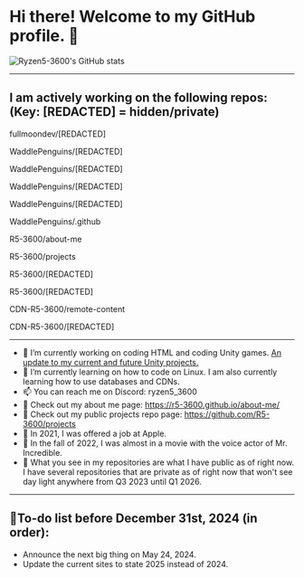 # Hi there! Welcome to my GitHub profile. 👋

![Ryzen5-3600's GitHub stats](https://github-readme-stats-r5-3600.vercel.app/api?username=R5-3600&include_all_commits=true&count_private=true&show_icons=true&theme=transparent)

__________________________________________________________________________________________________________________________________________________________

## I am actively working on the following repos:   (Key: [REDACTED] = hidden/private)

fullmoondev/[REDACTED]

WaddlePenguins/[REDACTED]

WaddlePenguins/[REDACTED]

WaddlePenguins/[REDACTED]

WaddlePenguins/[REDACTED]

WaddlePenguins/.github

R5-3600/about-me

R5-3600/projects

R5-3600/[REDACTED]

R5-3600/[REDACTED]

CDN-R5-3600/remote-content

CDN-R5-3600/[REDACTED]
__________________________________________________________________________________________________________________________________________________________

- 🔭 I’m currently working on coding HTML and coding Unity games. [An update to my current and future Unity projects.](https://github.com/R5-3600/Announcements/blob/main/announcement_9-16-2023.txt)
- 🌱 I’m currently learning on how to code on Linux. I am also currently learning how to use databases and CDNs.
- 📫 You can reach me on Discord: ryzen5_3600
- 🔗 Check out my about me page: https://r5-3600.github.io/about-me/
- 🔗 Check out my public projects repo page: https://github.com/R5-3600/projects
- 🍎 In 2021, I was offered a job at Apple.
- 🎥 In the fall of 2022, I was almost in a movie with the voice actor of Mr. Incredible.
- 🌳 What you see in my repositories are what I have public as of right now. I have several repositories that are private as of right now that won't see day light anywhere from Q3 2023 until Q1 2026.
__________________________________________________________________________________________________________________________________________________________

## 📝To-do list before December 31st, 2024 (in order):
- Announce the next big thing on May 24, 2024.
- Update the current sites to state 2025 instead of 2024.

